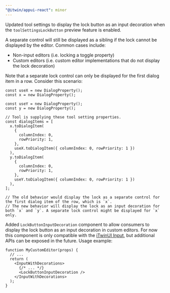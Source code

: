 ```yaml
---
"@itwin/appui-react": minor
---
```


Updated tool settings to display the lock button as an input decoration when the `toolSettingsLockButton` preview feature is enabled.

A separate control will still be displayed as a sibling if the lock cannot be displayed by the editor. Common cases include:

- Non-input editors (i.e. locking a toggle property)
- Custom editors (i.e. custom editor implementations that do not display the lock decoration)

Note that a separate lock control can only be displayed for the first dialog item in a row. Consider this scenario:

```tsx
const useX = new DialogProperty();
const x = new DialogProperty();

const useY = new DialogProperty();
const y = new DialogProperty();

// Tool is supplying these tool setting properties.
const dialogItems = [
  x.toDialogItem(
    {
      columnIndex: 0,
      rowPriority: 1,
    },
    useX.toDialogItem({ columnIndex: 0, rowPriority: 1 })
  ),
  y.toDialogItem(
    {
      columnIndex: 0,
      rowPriority: 1,
    },
    useY.toDialogItem({ columnIndex: 0, rowPriority: 1 })
  ),
];

// The old behavior would display the lock as a separate control for the first dialog item of the row, which is `x`.
// The new behavior will display the lock as an input decoration for both `x` and `y`. A separate lock control might be displayed for `x` only.
```

Added `LockButtonInputDecoration` component to allow consumers to display the lock button as an input decoration in custom editors. For now this component is only compatible with the [iTwinUI Input](https://itwinui.bentley.com/docs/inputwithdecorations), but additional APIs can be exposed in the future. Usage example:

```tsx
function MyCustomEditor(props) {
  // ...
  return (
    <InputWithDecorations>
      {/* ... */}
      <LockButtonInputDecoration />
    </InputWithDecorations>
  );
}
```
